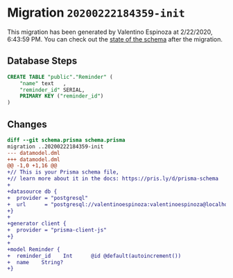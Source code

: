 # Migration `20200222184359-init`

This migration has been generated by Valentino Espinoza at 2/22/2020, 6:43:59 PM.
You can check out the [state of the schema](./schema.prisma) after the migration.

## Database Steps

```sql
CREATE TABLE "public"."Reminder" (
    "name" text   ,
    "reminder_id" SERIAL,
    PRIMARY KEY ("reminder_id")
) 
```

## Changes

```diff
diff --git schema.prisma schema.prisma
migration ..20200222184359-init
--- datamodel.dml
+++ datamodel.dml
@@ -1,0 +1,16 @@
+// This is your Prisma schema file,
+// learn more about it in the docs: https://pris.ly/d/prisma-schema
+
+datasource db {
+  provider = "postgresql"
+  url      = "postgresql://valentinoespinoza:valentinoespinoza@localhost:5432/hello-prisma"
+}
+
+generator client {
+  provider = "prisma-client-js"
+}
+
+model Reminder {
+  reminder_id    Int      @id @default(autoincrement())
+  name    String?
+}
```


